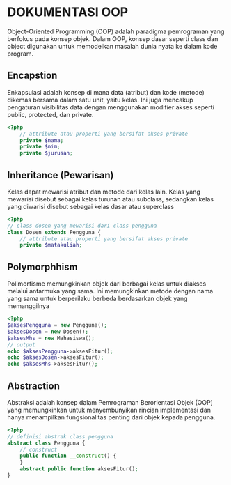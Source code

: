 # DOKUMENTASI OOP
Object-Oriented Programming (OOP) adalah paradigma pemrograman yang
berfokus pada konsep objek. Dalam OOP, konsep dasar seperti class dan object digunakan untuk memodelkan masalah dunia nyata ke dalam kode program.

## Encapstion
Enkapsulasi adalah konsep di mana data (atribut) dan kode (metode) dikemas bersama dalam satu unit, yaitu kelas. Ini juga mencakup pengaturan visibilitas data dengan menggunakan modifier akses seperti public, protected, dan private.
```php
<?php
    // attribute atau properti yang bersifat akses private
    private $nama;
    private $nim;
    private $jurusan;
```

## Inheritance (Pewarisan)
Kelas dapat mewarisi atribut dan metode dari kelas lain. Kelas yang mewarisi disebut sebagai kelas turunan atau subclass, sedangkan kelas yang diwarisi disebut sebagai kelas dasar atau superclass

```php
<?php
// class dosen yang mewarisi dari class pengguna
class Dosen extends Pengguna {
    // attribute atau properti yang bersifat akses private 
    private $matakuliah;
```

## Polymorphhism 
Polimorfisme memungkinkan objek dari berbagai kelas untuk diakses melalui antarmuka yang sama. Ini memungkinkan metode dengan nama yang sama untuk berperilaku berbeda berdasarkan objek yang memanggilnya
```php
<?php
$aksesPengguna = new Pengguna(); 
$aksesDosen = new Dosen(); 
$aksesMhs = new Mahasiswa();
// output
echo $aksesPengguna->aksesFitur();
echo $aksesDosen->aksesFitur();
echo $aksesMhs->aksesFitur();
```

## Abstraction
Abstraksi adalah konsep dalam Pemrograman Berorientasi Objek (OOP) yang memungkinkan untuk menyembunyikan rincian implementasi dan hanya menampilkan fungsionalitas penting dari objek kepada pengguna. 
```php
<?php
// definisi abstrak class pengguna
abstract class Pengguna {
    // construct
    public function __construct() {
    }
    abstract public function aksesFitur();
}
```
